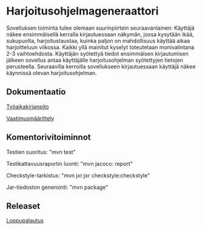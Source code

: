 # Harjoitusohjelmageneraattori
Sovelluksen toiminta tulee olemaan suurinpiirtein seuraavanlainen:
Käyttäjä näkee ensimmäisellä kerralla kirjautuessaan näkymän, jossa kysytään ikää, sukupuolta, harjoitustaustaa, kuinka paljon on mahdollisuus käyttää aikaa harjoitteluun viikossa.
Kaikki yllä mainitut kyselyt toteutetaan monivalintana 2-3 vaihtoehdosta.
Käyttäjän syötettyä tiedot ensimmäisen kirjautumisen jälkeen sovellus antaa käyttäjälle harjoitusohjelman syötettyjen tietojen perusteella. Seuraavilla kerroilla sovellukseen kirjautuessaan käyttäjä näkee käynnissä olevan harjoitusohjelman.


## Dokumentaatio
[Työaikakirjanpito](https://github.com/rautajan/ot-harjoitustyo/blob/master/dokumentaatio/ty%C3%B6aikakirjanpito.md)

[Vaatimusmäärittely](https://github.com/rautajan/ot-harjoitustyo/blob/master/dokumentaatio/vaatimusmaarittely.md)



## Komentorivitoiminnot
                              
Testien suoritus: "mvn test"

Testikattavuusraportin luonti: "mvn jacoco: report"

Checkstyle-tarkistus: "mvn jxr:jxr checkstyle:checkstyle"

Jar-tiedoston generointi: "mvn package"

## Releaset
[Loppupalautus](https://github.com/rautajan/ot-harjoitustyo/releases/tag/loppupalautus)

                           

                              
